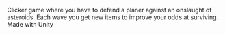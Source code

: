 Clicker game where you have to defend a planer against an onslaught of asteroids.
Each wave you get new items to improve your odds at surviving.
Made with Unity
